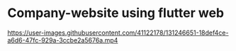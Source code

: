 
# Company-website using flutter web

https://user-images.githubusercontent.com/41122178/131246651-18def4ce-a6d6-47fc-929a-3ccbe2a5676a.mp4





